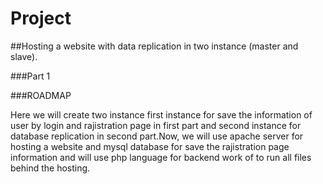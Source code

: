 # Project 

##Hosting a website with data replication in two instance (master and slave). 

###Part 1

###ROADMAP 

Here we will create two instance first instance for save the information of user by login and rajistration page in first part and second instance for database replication in second part.Now, we will use apache server for hosting a website and mysql database for save the rajistration page information and will use php language for backend work of to run all files behind the hosting.

##

